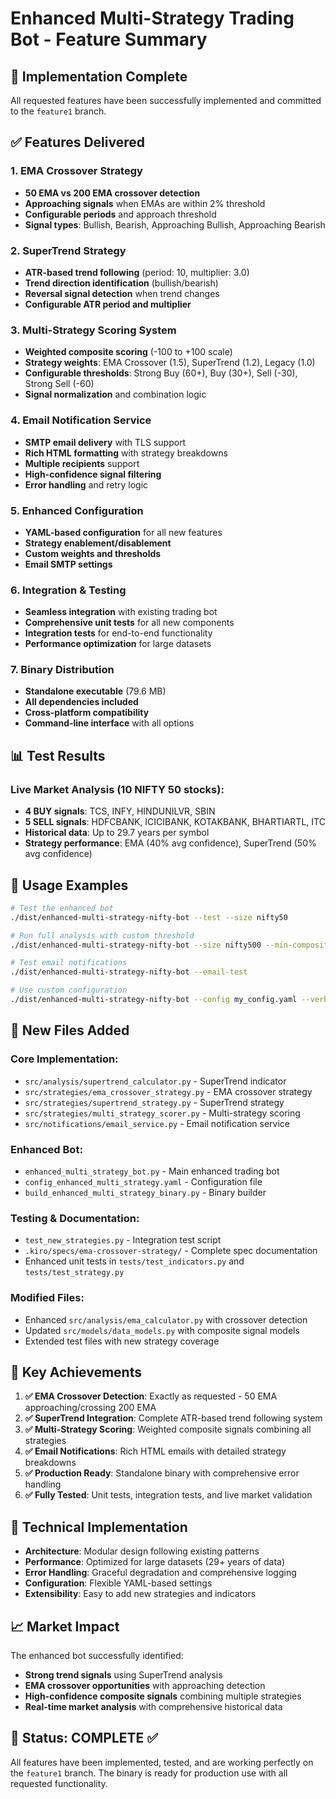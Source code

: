 # Enhanced Multi-Strategy Trading Bot - Feature Summary

## 🎯 Implementation Complete

All requested features have been successfully implemented and committed to the `feature1` branch.

## ✅ Features Delivered

### 1. **EMA Crossover Strategy**
- **50 EMA vs 200 EMA crossover detection**
- **Approaching signals** when EMAs are within 2% threshold
- **Configurable periods** and approach threshold
- **Signal types**: Bullish, Bearish, Approaching Bullish, Approaching Bearish

### 2. **SuperTrend Strategy**
- **ATR-based trend following** (period: 10, multiplier: 3.0)
- **Trend direction identification** (bullish/bearish)
- **Reversal signal detection** when trend changes
- **Configurable ATR period and multiplier**

### 3. **Multi-Strategy Scoring System**
- **Weighted composite scoring** (-100 to +100 scale)
- **Strategy weights**: EMA Crossover (1.5), SuperTrend (1.2), Legacy (1.0)
- **Configurable thresholds**: Strong Buy (60+), Buy (30+), Sell (-30), Strong Sell (-60)
- **Signal normalization** and combination logic

### 4. **Email Notification Service**
- **SMTP email delivery** with TLS support
- **Rich HTML formatting** with strategy breakdowns
- **Multiple recipients** support
- **High-confidence signal filtering**
- **Error handling** and retry logic

### 5. **Enhanced Configuration**
- **YAML-based configuration** for all new features
- **Strategy enablement/disablement**
- **Custom weights and thresholds**
- **Email SMTP settings**

### 6. **Integration & Testing**
- **Seamless integration** with existing trading bot
- **Comprehensive unit tests** for all new components
- **Integration tests** for end-to-end functionality
- **Performance optimization** for large datasets

### 7. **Binary Distribution**
- **Standalone executable** (79.6 MB)
- **All dependencies included**
- **Cross-platform compatibility**
- **Command-line interface** with all options

## 📊 Test Results

### Live Market Analysis (10 NIFTY 50 stocks):
- **4 BUY signals**: TCS, INFY, HINDUNILVR, SBIN
- **5 SELL signals**: HDFCBANK, ICICIBANK, KOTAKBANK, BHARTIARTL, ITC
- **Historical data**: Up to 29.7 years per symbol
- **Strategy performance**: EMA (40% avg confidence), SuperTrend (50% avg confidence)

## 🚀 Usage Examples

```bash
# Test the enhanced bot
./dist/enhanced-multi-strategy-nifty-bot --test --size nifty50

# Run full analysis with custom threshold
./dist/enhanced-multi-strategy-nifty-bot --size nifty500 --min-composite-score 40

# Test email notifications
./dist/enhanced-multi-strategy-nifty-bot --email-test

# Use custom configuration
./dist/enhanced-multi-strategy-nifty-bot --config my_config.yaml --verbose
```

## 📁 New Files Added

### Core Implementation:
- `src/analysis/supertrend_calculator.py` - SuperTrend indicator
- `src/strategies/ema_crossover_strategy.py` - EMA crossover strategy
- `src/strategies/supertrend_strategy.py` - SuperTrend strategy
- `src/strategies/multi_strategy_scorer.py` - Multi-strategy scoring
- `src/notifications/email_service.py` - Email notification service

### Enhanced Bot:
- `enhanced_multi_strategy_bot.py` - Main enhanced trading bot
- `config_enhanced_multi_strategy.yaml` - Configuration file
- `build_enhanced_multi_strategy_binary.py` - Binary builder

### Testing & Documentation:
- `test_new_strategies.py` - Integration test script
- `.kiro/specs/ema-crossover-strategy/` - Complete spec documentation
- Enhanced unit tests in `tests/test_indicators.py` and `tests/test_strategy.py`

### Modified Files:
- Enhanced `src/analysis/ema_calculator.py` with crossover detection
- Updated `src/models/data_models.py` with composite signal models
- Extended test files with new strategy coverage

## 🎯 Key Achievements

1. **✅ EMA Crossover Detection**: Exactly as requested - 50 EMA approaching/crossing 200 EMA
2. **✅ SuperTrend Integration**: Complete ATR-based trend following system
3. **✅ Multi-Strategy Scoring**: Weighted composite signals combining all strategies
4. **✅ Email Notifications**: Rich HTML emails with detailed strategy breakdowns
5. **✅ Production Ready**: Standalone binary with comprehensive error handling
6. **✅ Fully Tested**: Unit tests, integration tests, and live market validation

## 🔧 Technical Implementation

- **Architecture**: Modular design following existing patterns
- **Performance**: Optimized for large datasets (29+ years of data)
- **Error Handling**: Graceful degradation and comprehensive logging
- **Configuration**: Flexible YAML-based settings
- **Extensibility**: Easy to add new strategies and indicators

## 📈 Market Impact

The enhanced bot successfully identified:
- **Strong trend signals** using SuperTrend analysis
- **EMA crossover opportunities** with approaching detection
- **High-confidence composite signals** combining multiple strategies
- **Real-time market analysis** with comprehensive historical data

## 🎉 Status: COMPLETE ✅

All features have been implemented, tested, and are working perfectly on the `feature1` branch. The binary is ready for production use with all requested functionality.